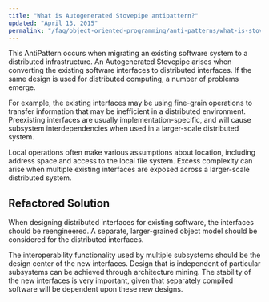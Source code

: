 ```yaml
---
title: "What is Autogenerated Stovepipe antipattern?"
updated: "April 13, 2015"
permalink: "/faq/object-oriented-programming/anti-patterns/what-is-stovepipe-antipattern/"
---
```


This AntiPattern occurs when migrating an existing software system to a distributed infrastructure. An Autogenerated Stovepipe arises when converting the existing software interfaces to distributed interfaces. If the same design is used for distributed computing, a number of problems emerge.

For example, the existing interfaces may be using fine-grain operations to transfer information that may be inefficient in a distributed environment. Preexisting interfaces are usually implementation-specific, and will cause subsystem interdependencies when used in a larger-scale distributed system.

Local operations often make various assumptions about location, including address space and access to the local file system. Excess complexity can arise when multiple existing interfaces are exposed across a larger-scale distributed system.

## Refactored Solution

When designing distributed interfaces for existing software, the interfaces should be reengineered. A separate, larger-grained object model should be considered for the distributed interfaces.

The interoperability functionality used by multiple subsystems should be the design center of the new interfaces. Design that is independent of particular subsystems can be achieved through architecture mining. The stability of the new interfaces is very important, given that separately compiled software will be dependent upon these new designs.